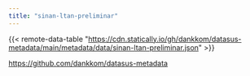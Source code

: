 ```yaml
---
title: "sinan-ltan-preliminar"
---
```


{{< remote-data-table "https://cdn.statically.io/gh/dankkom/datasus-metadata/main/metadata/data/sinan-ltan-preliminar.json" >}}

https://github.com/dankkom/datasus-metadata
